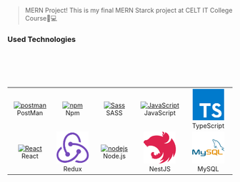> MERN Project!
> This is my final MERN Starck project at CELT IT College Course🚗💻

### Used Technologies

<table width='100%'>
  <tr>
    <td align="center" width="128"> 
        <a href="https://www.postman.com/" target="_blank" rel="noreferrer"> 
            <img src="https://www.vectorlogo.zone/logos/getpostman/getpostman-icon.svg" alt="postman" width="72" height="72"/> 
        </a>
        <br>PostMan
    </td>
    <td align="center" width="128"> 
      <a href="https://www.npmjs.com/" >
        <img src="https://brandeps.com/icon-download/N/Npm-icon-vector-05.svg" width="72" height="72" alt="npm" />
      </a>
      <br>Npm
    </td>
    <td align="center" width="128">
            <a href="https://sass-lang.com/">
              <img src="https://brandeps.com/icon-download/S/Sass-icon-vector-04.svg" width="72" height="72" alt="Sass" />
            </a>
            <br>SASS
        </td>
   <td align="center" width="128">
      <a href="#rahim-stack">
        <img src="https://upload.wikimedia.org/wikipedia/commons/thumb/9/99/Unofficial_JavaScript_logo_2.svg/1024px-Unofficial_JavaScript_logo_2.svg.png" width="72" height="72" alt="JavaScript"/>
      </a>
      <br>JavaScript
    </td>
    <td align="center" width="128">
        <a href="https://www.typescriptlang.org/" target="_blank" rel="noreferrer"> <img src="https://raw.githubusercontent.com/devicons/devicon/master/icons/typescript/typescript-original.svg"               alt="typescript" width="72" height="72"/> </a>
        <br>TypeScript
    </td><tr />
      <br>
      <br>
      <br>
      <br>
    <tr>
   <td align="center" width="128">
      <a href="https://react.dev/">
        <img src="https://brandlogos.net/wp-content/uploads/2020/09/react-logo.png" width="72" height="72" alt="React" />
      </a>
      <br>React 
    </td>
    <td align="center" width="128">
        <a href="https://redux.js.org/" target="_blank" rel="noreferrer"> 
            <img src="https://raw.githubusercontent.com/devicons/devicon/master/icons/redux/redux-original.svg" alt="redux" width="72" height="72"/> 
        </a>
        <br>Redux
    </td>
    <td align="center" width="128">
        <a href="https://nodejs.org/en" target="_blank" rel="noreferrer"> 
            <img src="https://seeklogo.com/images/N/nodejs-logo-FBE122E377-seeklogo.com.png" alt="nodejs" width="72" height="72"/> 
        </a>
      <br>Node.js
    </td>
    <td align="center" width="128">
        <a href="https://nestjs.com/" target="_blank" rel="noreferrer"> 
            <img src="https://raw.githubusercontent.com/devicons/devicon/master/icons/nestjs/nestjs-plain.svg" alt="nestjs" width="72" height="72"/> 
        </a>
      <br>NestJS
    </td>
    <td align="center" width="128">
        <a href="https://www.mysql.com/" target="_blank" rel="noreferrer"> 
            <img src="https://raw.githubusercontent.com/devicons/devicon/master/icons/mysql/mysql-original-wordmark.svg" alt="mysql" width="72" height="72"/> 
        </a>
        <br>MySQL
    </td>
  </tr> 
</table>


